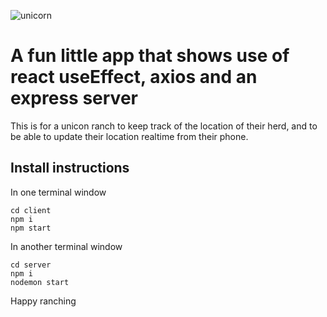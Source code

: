 ![unicorn](https://user-images.githubusercontent.com/91621088/154864131-bcec9ee4-bba6-4512-97d2-fb54ca3f38d0.jpeg)


# A fun little app that shows use of react useEffect, axios and an express server

This is for a unicon ranch to keep track of the location of their herd, and to be able to update their location realtime from their phone.

## Install instructions

In one terminal window

```
cd client
npm i
npm start
```

In another terminal window

```
cd server
npm i
nodemon start
```

Happy ranching
